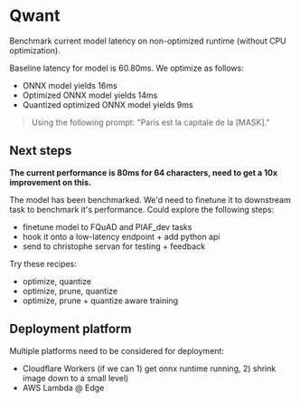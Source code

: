 # Qwant

Benchmark current model latency on non-optimized runtime (without CPU optimization).

Baseline latency for model is 60.80ms. We optimize as follows:
- ONNX model yields 16ms
- Optimized ONNX model yields 14ms
- Quantized optimized ONNX model yields 9ms
> Using the following prompt: "Paris est la capitale de la [MASK]."

## Next steps

**The current performance is 80ms for 64 characters, need to get a 10x improvement on this.**

The model has been benchmarked. We'd need to finetune it to downstream task to benchmark it's performance. Could explore the following steps:
- finetune model to FQuAD and PIAF_dev tasks
- hook it onto a low-latency endpoint + add python api
- send to christophe servan for testing + feedback

Try these recipes:
- optimize, quantize
- optimize, prune, quantize
- optimize, prune + quantize aware training

## Deployment platform

Multiple platforms need to be considered for deployment:
- Cloudflare Workers (if we can 1) get onnx runtime running, 2) shrink image down to a small level)
- AWS Lambda @ Edge